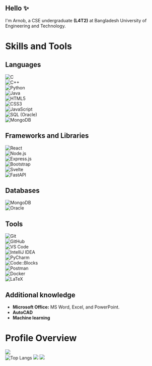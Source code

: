 ## Hello ✨

<!--

Here are some ideas to get you started:

- 🔭 I’m currently working on ...
- 🌱 I’m currently learning ...
- 👯 I’m looking to collaborate on ...
- 🤔 I’m looking for help with ...
- 💬 Ask me about ...
- 📫 How to reach me: ...
- 😄 Pronouns: ...
- ⚡ Fun fact: ...
-->

I'm Arnob, a CSE undergraduate **(L4T2)** at Bangladesh University of Engineering and Technology.
# Skills and Tools

## **Languages**
![C](https://img.shields.io/badge/-C-A8B9CC?style=flat-square&logo=c&logoColor=white)  
![C++](https://img.shields.io/badge/-C++-00599C?style=flat-square&logo=c%2B%2B&logoColor=white)  
![Python](https://img.shields.io/badge/-Python-3776AB?style=flat-square&logo=python&logoColor=white)  
![Java](https://img.shields.io/badge/-Java-007396?style=flat-square&logo=java&logoColor=white)  
![HTML5](https://img.shields.io/badge/-HTML5-E34F26?style=flat-square&logo=html5&logoColor=white)  
![CSS3](https://img.shields.io/badge/-CSS3-1572B6?style=flat-square&logo=css3&logoColor=white)  
![JavaScript](https://img.shields.io/badge/-JavaScript-F7DF1E?style=flat-square&logo=javascript&logoColor=black)  
![SQL (Oracle)](https://img.shields.io/badge/-Oracle%20SQL-F80000?style=flat-square&logo=oracle&logoColor=white)  
![MongoDB](https://img.shields.io/badge/-MongoDB-47A248?style=flat-square&logo=mongodb&logoColor=white)  


## **Frameworks and Libraries**
![React](https://img.shields.io/badge/-React-61DAFB?style=flat-square&logo=react&logoColor=black)  
![Node.js](https://img.shields.io/badge/-Node.js-43853D?style=flat-square&logo=node.js&logoColor=white)  
![Express.js](https://img.shields.io/badge/-Express.js-404D59?style=flat-square&logo=express&logoColor=white)  
![Bootstrap](https://img.shields.io/badge/-Bootstrap-7952B3?style=flat-square&logo=bootstrap&logoColor=white)  
![Svelte](https://img.shields.io/badge/-SvelteKit-FF3E00?style=flat-square&logo=svelte&logoColor=white)  
![FastAPI](https://img.shields.io/badge/-FastAPI-009688?style=flat-square&logo=fastapi&logoColor=white)  


## **Databases**
![MongoDB](https://img.shields.io/badge/-MongoDB-47A248?style=flat-square&logo=mongodb&logoColor=white)  
![Oracle](https://img.shields.io/badge/-Oracle-F80000?style=flat-square&logo=oracle&logoColor=white)  


## **Tools**
![Git](https://img.shields.io/badge/-Git-F05032?style=flat-square&logo=git&logoColor=white)  
![GitHub](https://img.shields.io/badge/-GitHub-181717?style=flat-square&logo=github&logoColor=white)  
![VS Code](https://img.shields.io/badge/-VS%20Code-007ACC?style=flat-square&logo=visual-studio-code&logoColor=white)  
![IntelliJ IDEA](https://img.shields.io/badge/-IntelliJ%20IDEA-000000?style=flat-square&logo=intellij-idea&logoColor=white)  
![PyCharm](https://img.shields.io/badge/-PyCharm-000000?style=flat-square&logo=pycharm&logoColor=white)  
![Code::Blocks](https://img.shields.io/badge/-Code::Blocks-007ACC?style=flat-square&logo=c%2B%2B&logoColor=white)  
![Postman](https://img.shields.io/badge/-Postman-FF6C37?style=flat-square&logo=postman&logoColor=white)  
![Docker](https://img.shields.io/badge/-Docker-2496ED?style=flat-square&logo=docker&logoColor=white)  
![LaTeX](https://img.shields.io/badge/-LaTeX-008080?style=flat-square&logo=latex&logoColor=white)  


## **Additional knowledge**
- **Microsoft Office:** MS Word, Excel, and PowerPoint.  
- **AutoCAD**
- **Machine learning**  


# Profile Overview

![](https://github-readme-stats.vercel.app/api?username=Arnob000&count_private=true&show_icons=true&theme=github)<br />
![Top Langs](https://github-readme-stats.vercel.app/api/top-langs/?username=Arnob000&langs_count=10&hide=EJS,CSS,Shell,Gnuplot&layout=compact&theme=github)
![](http://github-profile-summary-cards.vercel.app/api/cards/repos-per-language?username=Arnob000&theme=github&exclude=EJS,CSS,Shell,Gnuplot) 
![](http://github-profile-summary-cards.vercel.app/api/cards/most-commit-language?username=Arnob000&theme=github&exclude=EJS,CSS,Shell,Gnuplot)
